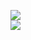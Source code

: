 [![](https://img.shields.io/badge/Made%20With-Github%20Spray-lightgrey.svg?style=for-the-badge&logo=github)](https://github.com/Annihil/github-spray#6774)  
[![](https://i.imgur.com/2DrTn0Z.gif)](https://github.com/Annihil/github-spray)